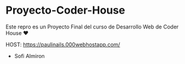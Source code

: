 # Proyecto-Coder-House

Este repro es un Proyecto Final del curso de Desarrollo Web de Coder House ♥

HOST:
https://paulinails.000webhostapp.com/


- Sofi Almiron
